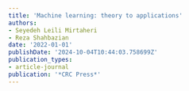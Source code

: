 ```yaml
---
title: 'Machine learning: theory to applications'
authors:
- Seyedeh Leili Mirtaheri
- Reza Shahbazian
date: '2022-01-01'
publishDate: '2024-10-04T10:44:03.758699Z'
publication_types:
- article-journal
publication: '*CRC Press*'
---
```

